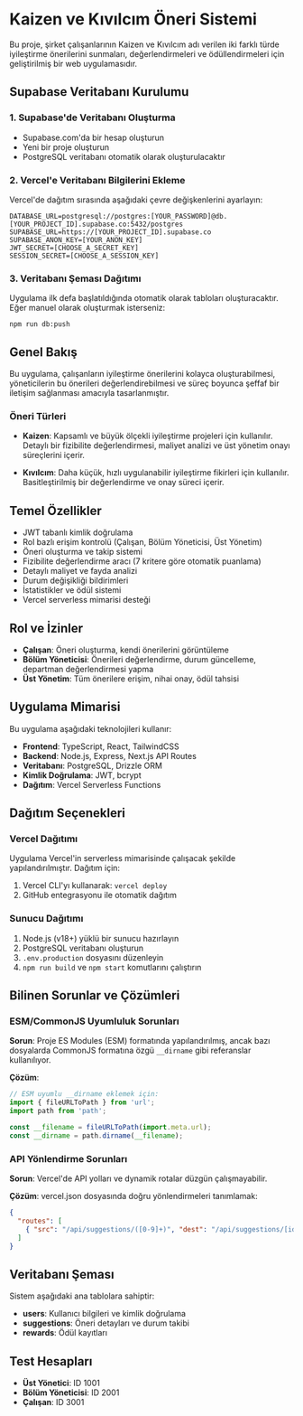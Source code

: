 # Kaizen ve Kıvılcım Öneri Sistemi

Bu proje, şirket çalışanlarının Kaizen ve Kıvılcım adı verilen iki farklı türde iyileştirme önerilerini sunmaları, değerlendirmeleri ve ödüllendirmeleri için geliştirilmiş bir web uygulamasıdır.

## Supabase Veritabanı Kurulumu

### 1. Supabase'de Veritabanı Oluşturma
- Supabase.com'da bir hesap oluşturun
- Yeni bir proje oluşturun
- PostgreSQL veritabanı otomatik olarak oluşturulacaktır

### 2. Vercel'e Veritabanı Bilgilerini Ekleme
Vercel'de dağıtım sırasında aşağıdaki çevre değişkenlerini ayarlayın:

```
DATABASE_URL=postgresql://postgres:[YOUR_PASSWORD]@db.[YOUR_PROJECT_ID].supabase.co:5432/postgres
SUPABASE_URL=https://[YOUR_PROJECT_ID].supabase.co
SUPABASE_ANON_KEY=[YOUR_ANON_KEY]
JWT_SECRET=[CHOOSE_A_SECRET_KEY]
SESSION_SECRET=[CHOOSE_A_SESSION_KEY]
```

### 3. Veritabanı Şeması Dağıtımı
Uygulama ilk defa başlatıldığında otomatik olarak tabloları oluşturacaktır. Eğer manuel olarak oluşturmak isterseniz:

```
npm run db:push
```

## Genel Bakış

Bu uygulama, çalışanların iyileştirme önerilerini kolayca oluşturabilmesi, yöneticilerin bu önerileri değerlendirebilmesi ve süreç boyunca şeffaf bir iletişim sağlanması amacıyla tasarlanmıştır.

### Öneri Türleri

- **Kaizen**: Kapsamlı ve büyük ölçekli iyileştirme projeleri için kullanılır. Detaylı bir fizibilite değerlendirmesi, maliyet analizi ve üst yönetim onayı süreçlerini içerir.

- **Kıvılcım**: Daha küçük, hızlı uygulanabilir iyileştirme fikirleri için kullanılır. Basitleştirilmiş bir değerlendirme ve onay süreci içerir.

## Temel Özellikler

- JWT tabanlı kimlik doğrulama
- Rol bazlı erişim kontrolü (Çalışan, Bölüm Yöneticisi, Üst Yönetim)
- Öneri oluşturma ve takip sistemi 
- Fizibilite değerlendirme aracı (7 kritere göre otomatik puanlama)
- Detaylı maliyet ve fayda analizi
- Durum değişikliği bildirimleri
- İstatistikler ve ödül sistemi
- Vercel serverless mimarisi desteği

## Rol ve İzinler

- **Çalışan**: Öneri oluşturma, kendi önerilerini görüntüleme
- **Bölüm Yöneticisi**: Önerileri değerlendirme, durum güncelleme, departman değerlendirmesi yapma
- **Üst Yönetim**: Tüm önerilere erişim, nihai onay, ödül tahsisi

## Uygulama Mimarisi

Bu uygulama aşağıdaki teknolojileri kullanır:

- **Frontend**: TypeScript, React, TailwindCSS
- **Backend**: Node.js, Express, Next.js API Routes
- **Veritabanı**: PostgreSQL, Drizzle ORM
- **Kimlik Doğrulama**: JWT, bcrypt
- **Dağıtım**: Vercel Serverless Functions

## Dağıtım Seçenekleri

### Vercel Dağıtımı

Uygulama Vercel'in serverless mimarisinde çalışacak şekilde yapılandırılmıştır. Dağıtım için:

1. Vercel CLI'yı kullanarak: `vercel deploy`
2. GitHub entegrasyonu ile otomatik dağıtım

### Sunucu Dağıtımı

1. Node.js (v18+) yüklü bir sunucu hazırlayın
2. PostgreSQL veritabanı oluşturun
3. `.env.production` dosyasını düzenleyin
4. `npm run build` ve `npm start` komutlarını çalıştırın

## Bilinen Sorunlar ve Çözümleri

### ESM/CommonJS Uyumluluk Sorunları

**Sorun**: Proje ES Modules (ESM) formatında yapılandırılmış, ancak bazı dosyalarda CommonJS formatına özgü `__dirname` gibi referanslar kullanılıyor.

**Çözüm**: 

```javascript
// ESM uyumlu __dirname eklemek için:
import { fileURLToPath } from 'url';
import path from 'path';

const __filename = fileURLToPath(import.meta.url);
const __dirname = path.dirname(__filename);
```

### API Yönlendirme Sorunları

**Sorun**: Vercel'de API yolları ve dynamik rotalar düzgün çalışmayabilir.

**Çözüm**: vercel.json dosyasında doğru yönlendirmeleri tanımlamak:

```json
{
  "routes": [
    { "src": "/api/suggestions/([0-9]+)", "dest": "/api/suggestions/[id].ts?id=$1" }
  ]
}
```

## Veritabanı Şeması

Sistem aşağıdaki ana tablolara sahiptir:

- **users**: Kullanıcı bilgileri ve kimlik doğrulama
- **suggestions**: Öneri detayları ve durum takibi
- **rewards**: Ödül kayıtları

## Test Hesapları

- **Üst Yönetici**: ID 1001
- **Bölüm Yöneticisi**: ID 2001 
- **Çalışan**: ID 3001